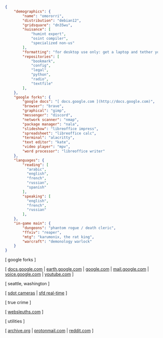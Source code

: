 ```json
{
    "demographics": {
        "name": "omororri",
        "distribution": "debian12",
        "gridsquare": "dn35wu",
        "nuisance": [
            "humint expert",
            "osint compiler",
            "specialized non-us"
        ],
        "formatting": "for desktop use only: get a laptop and tether your cell phone: poor",
        "repositories": [
            "bookmark",
            "config",
            "legal",
            "python",
            "radio",
            "textfile"
        ],
    },
    "google forks": {
        "google docs": "[ docs.google.com ](http://docs.google.com)",
        "browser": "brave",
        "graphical": "gimp",
        "messenger": "discord",
        "network scanner": "nmap",
        "package manager": "nala",
        "slideshow": "libreoffice impress",
        "spreadsheet": "libreoffice calc",
        "terminal": "alacritty",
        "text editor": "kate",
        "video player": "mpv",
        "word processor": "libreoffice writer"
    },
    "languages": {
        "reading": [
          "arabic",
          "english",
          "french",
          "russian",
          "spanish"
        ],
        "speaking": [
          "english",
          "french",
          "russian"
        ],
    },
    "in-game main": {
        "dungeons": "phantom rogue / death cleric",
        "ffxiv": "reaper",
        "mtg": "karumonix, the rat king",
        "warcraft": "demonology warlock"
    }
}

```

[ google forks ]

[ [docs.google.com](http://docs.google.com) |
[earth.google.com](http://earth.google.com/web) |
[google.com](http://www.google.com) |
[mail.google.com](http://mail.google.com) |
[voice.google.com](http://voice.google.com) |
[youtube.com](http://www.youtube.com) ]

[ seattle, washington ]

[ [sdot cameras](https://web.seattle.gov/Travelers/) |
[sfd real-time](https://sfdlive.com/) ]

[ true crime ]

[ [websleuths.com](http://www.websleuths.com) ]

[ utilities ]

[ [archive.org](http://www.archive.org) |
[protonmail.com](http://www.protonmail.com) |
[reddit.com](http://www.reddit.com) ]
